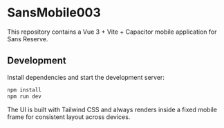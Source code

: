 # SansMobile003

This repository contains a Vue 3 + Vite + Capacitor mobile application for Sans Reserve.

## Development

Install dependencies and start the development server:

```bash
npm install
npm run dev
```

The UI is built with Tailwind CSS and always renders inside a fixed mobile frame for consistent layout across devices.

